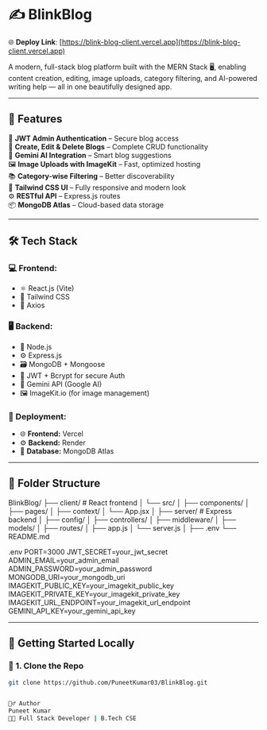 # ✍️ BlinkBlog

🌐 **Deploy Link**: [https://blink-blog-client.vercel.app](https://blink-blog-client.vercel.app)

A modern, full-stack blog platform built with the MERN Stack 🖥️, enabling content creation, editing, image uploads, category filtering, and AI-powered writing help — all in one beautifully designed app.

---

## 🚀 Features

🔐 **JWT Admin Authentication** – Secure blog access  
📝 **Create, Edit & Delete Blogs** – Complete CRUD functionality  
🧠 **Gemini AI Integration** – Smart blog suggestions  
🖼️ **Image Uploads with ImageKit** – Fast, optimized hosting  
📚 **Category-wise Filtering** – Better discoverability  
🎨 **Tailwind CSS UI** – Fully responsive and modern look  
⚙️ **RESTful API** – Express.js routes  
📦 **MongoDB Atlas** – Cloud-based data storage

---

## 🛠️ Tech Stack

### 💻 Frontend:
- ⚛️ React.js (Vite)
- 🎨 Tailwind CSS
- 🔗 Axios

### 🖥️ Backend:
- 🧠 Node.js
- ⚙️ Express.js
- 🗃️ MongoDB + Mongoose
- 🔐 JWT + Bcrypt for secure Auth
- 🤖 Gemini API (Google AI)
- 🖼️ ImageKit.io (for image management)

### 🚀 Deployment:
- 🌐 **Frontend:** Vercel  
- ⚙️ **Backend:** Render  
- 💾 **Database:** MongoDB Atlas

---

## 📁 Folder Structure

BlinkBlog/
├── client/ # React frontend
│ └── src/
│ ├── components/
│ ├── pages/
│ ├── context/
│ └── App.jsx
│
├── server/ # Express backend
│ ├── config/
│ ├── controllers/
│ ├── middleware/
│ ├── models/
│ ├── routes/
│ ├── app.js
│ └── server.js
│
├── .env
└── README.md

.env
PORT=3000
JWT_SECRET=your_jwt_secret
ADMIN_EMAIL=your_admin_email
ADMIN_PASSWORD=your_admin_password
MONGODB_URI=your_mongodb_uri
IMAGEKIT_PUBLIC_KEY=your_imagekit_public_key
IMAGEKIT_PRIVATE_KEY=your_imagekit_private_key
IMAGEKIT_URL_ENDPOINT=your_imagekit_url_endpoint
GEMINI_API_KEY=your_gemini_api_key


---

## 🧪 Getting Started Locally

### 🧰 1. Clone the Repo
```bash
git clone https://github.com/PuneetKumar03/BlinkBlog.git


🙋‍♂️ Author
Puneet Kumar
🧑‍💻 Full Stack Developer | B.Tech CSE
